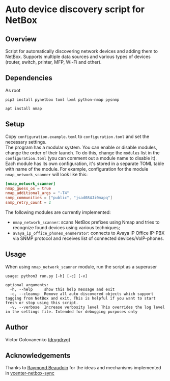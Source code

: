 # Auto device discovery script for NetBox
## Overview
Script for automatically discovering network devices and adding them to NetBox. Supports multiple data sources and various types of devices (router, switch, printer, MFP, Wi-Fi and other).
## Dependencies
As root

`pip3 install pynetbox toml lxml python-nmap pysnmp`

`apt install nmap`
## Setup
Copy `configuration.example.toml` to `configuration.toml` and set the necessary settings.  
The program has a modular system. You can enable or disable modules, change the order of their launch. To do this, change the `modules` list in the `configuration.toml` (you can comment out a module name to disable it).  
Each module has its own configuration, it's stored in a separate TOML table with name of the module. For example, configuration for the module `nmap_network_scanner` will look like this:
```toml
[nmap_network_scanner]
nmap_guess_os = true
nmap_additional_args = "-T4"
snmp_communities = ["public", "jsad084Ji0mapq"]
snmp_retry_count = 2
```
The following modules are currently implemented:
- `nmap_network_scanner`: scans NetBox prefixes using Nmap and tries to recognize found devices using various techniques;
- `avaya_ip_office_phones_enumerator`: connects to Avaya IP Office IP-PBX via SNMP protocol and receives list of connected devices/VoIP-phones.
## Usage
When using `nmap_network_scanner` module, run the script as a superuser
```
usage: python3 run.py [-h] [-c] [-v]

optional arguments:
  -h, --help     show this help message and exit
  -c, --cleanup  Remove all auto discovered objects which support tagging from NetBox and exit. This is helpful if you want to start fresh or stop using this script.
  -v, --verbose  Increase verbosity level This overrides the log level in the settings file. Intended for debugging purposes only
```
## Author
Victor Golovanenko ([drygdryg](https://github.com/drygdryg))
## Acknowledgements
Thanks to [Raymond Beaudoin](https://github.com/synackray) for the ideas and mechanisms implemented in [vcenter-netbox-sync](https://github.com/synackray/vcenter-netbox-sync)
